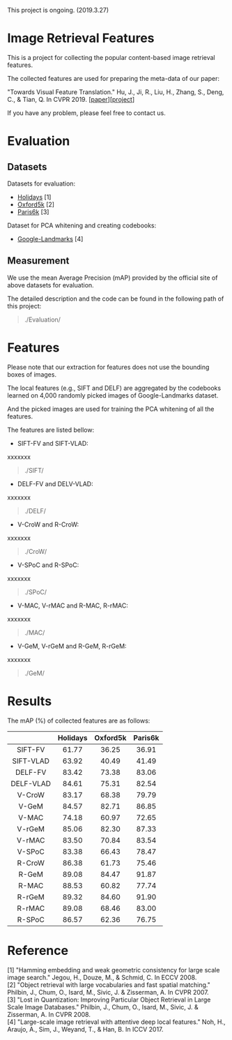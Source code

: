 This project is ongoing. (2019.3.27)

# Image Retrieval Features

This is a project for collecting the popular content-based image retrieval features.

The collected features are used for preparing the meta-data of our paper:

"Towards Visual Feature Translation." Hu, J., Ji, R., Liu, H., Zhang, S., Deng, C., & Tian, Q. In CVPR 2019. \[[paper](https://arxiv.org/abs/1812.00573)\]\[[project](https://github.com/hujiecpp/VisualFeatureTranslation)\]

If you have any problem, please feel free to contact us.

# Evaluation
## Datasets
Datasets for evaluation:  
- [Holidays](http://lear.inrialpes.fr/people/jegou/data.php#holidays) [1]
- [Oxford5k](http://www.robots.ox.ac.uk/~vgg/data/oxbuildings/) [2]
- [Paris6k](http://www.robots.ox.ac.uk/~vgg/data/parisbuildings/) [3]

Dataset for PCA whitening and creating codebooks:
- [Google-Landmarks](https://www.kaggle.com/c/landmark-retrieval-challenge) [4]

## Measurement
We use the mean Average Precision (mAP) provided by the official site of above datasets for evaluation.

The detailed description and the code can be found in the following path of this project:
> ./Evaluation/

# Features
Please note that our extraction for features does not use the bounding boxes of images.

The local features (e.g., SIFT and DELF) are aggregated by the codebooks learned on 4,000 randomly picked images of Google-Landmarks dataset.

And the picked images are used for training the PCA whitening of all the features.

The features are listed bellow:

- SIFT-FV and SIFT-VLAD:

xxxxxxx
> ./SIFT/

- DELF-FV and DELV-VLAD:

xxxxxxx
> ./DELF/

- V-CroW and R-CroW:

xxxxxxx
> ./CroW/

- V-SPoC and R-SPoC:

xxxxxxx
> ./SPoC/

- V-MAC, V-rMAC and R-MAC, R-rMAC:

xxxxxxx
> ./MAC/

- V-GeM, V-rGeM and R-GeM, R-rGeM:

xxxxxxx
> ./GeM/

# Results
The mAP (%) of collected features are as follows:

|          | Holidays | Oxford5k | Paris6k |
|   :---:  |:--------:|:--------:|:-------:|
|SIFT-FV   |61.77     |36.25     |36.91    |
|SIFT-VLAD |63.92     |40.49     |41.49    |
|DELF-FV   |83.42     |73.38     |83.06    |
|DELF-VLAD |84.61     |75.31     |82.54    |
|V-CroW    |83.17     |68.38     |79.79    |
|V-GeM     |84.57     |82.71     |86.85    |
|V-MAC     |74.18     |60.97     |72.65    |
|V-rGeM    |85.06     |82.30     |87.33    |
|V-rMAC    |83.50     |70.84     |83.54    |
|V-SPoC    |83.38     |66.43     |78.47    |
|R-CroW    |86.38     |61.73     |75.46    |
|R-GeM     |89.08     |84.47     |91.87    |
|R-MAC     |88.53     |60.82     |77.74    |
|R-rGeM    |89.32     |84.60     |91.90    |
|R-rMAC    |89.08     |68.46     |83.00    |
|R-SPoC    |86.57     |62.36     |76.75    |



# Reference
[1] "Hamming embedding and weak geometric consistency for large scale image search." Jegou, H., Douze, M., & Schmid, C. In ECCV 2008.  
[2] "Object retrieval with large vocabularies and fast spatial matching." Philbin, J., Chum, O., Isard, M., Sivic, J. & Zisserman, A. In CVPR 2007.  
[3] "Lost in Quantization: Improving Particular Object Retrieval in Large Scale Image Databases." Philbin, J., Chum, O., Isard, M., Sivic, J. & Zisserman, A. In CVPR 2008.  
[4] "Large-scale image retrieval with attentive deep local features." Noh, H., Araujo, A., Sim, J., Weyand, T., & Han, B. In ICCV 2017.  
